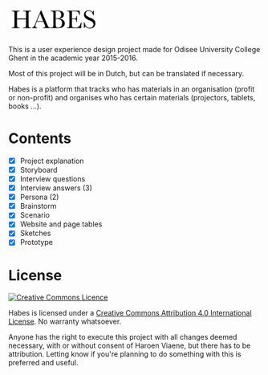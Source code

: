 # [<img src="logo.png" alt="habes.io" height="50px">](https://github.com/Haroenv/habes-uxd)

This is a user experience design project made for Odisee University College Ghent in the academic year 2015-2016.

Most of this project will be in Dutch, but can be translated if necessary.

Habes is a platform that tracks who has materials in an organisation (profit or non-profit) and organises who has certain materials (projectors, tablets, books ...).

# Contents

- [x] Project explanation
- [x] Storyboard
- [x] Interview questions
- [x] Interview answers (3)
- [x] Persona (2)
- [x] Brainstorm
- [x] Scenario
- [x] Website and page tables
- [x] Sketches
- [x] Prototype

# License

[![Creative Commons Licence](https://i.creativecommons.org/l/by/4.0/88x31.png)](http://creativecommons.org/licenses/by/4.0/)

Habes is licensed under a [Creative Commons Attribution 4.0 International License](http://creativecommons.org/licenses/by/4.0/). No warranty whatsoever.

Anyone has the right to execute this project with all changes deemed necessary, with or without consent of Haroen Viaene, but there has to be attribution. Letting know if you're planning to do something with this is preferred and useful.
